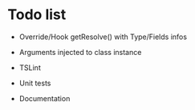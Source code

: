 # Todo list

* Override/Hook getResolve() with Type/Fields infos
* Arguments injected to class instance

* TSLint
* Unit tests
* Documentation
